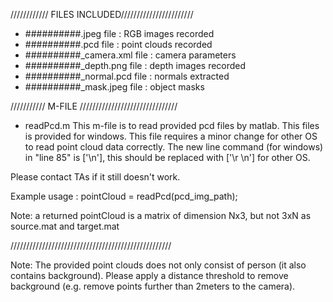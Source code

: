 //////////// FILES INCLUDED///////////////////////

- ##########.jpeg file       : RGB images recorded
- ##########.pcd file        : point clouds recorded
- ##########_camera.xml file : camera parameters
- ##########_depth.png  file : depth images recorded
- ##########_normal.pcd file : normals extracted
- ##########_mask.jpeg  file : object masks


/////////// M-FILE ///////////////////////////////

- readPcd.m 
This m-file is to read provided pcd files by matlab. This files is provided for windows.
This file requires a minor change for other OS to read point cloud data correctly.
The new line command (for windows) in "line 85" is ['\n'], this should be replaced with ['\r \n'] for other OS.

Please contact TAs if it still doesn't work.

Example usage :
pointCloud = readPcd(pcd_img_path);

Note: a returned pointCloud is a matrix of dimension Nx3, but not 3xN as source.mat and target.mat

///////////////////////////////////////////////////

Note: The provided point clouds does not only consist of person (it also contains background). Please apply a distance threshold to remove background (e.g. remove points further than 2meters to the camera). 